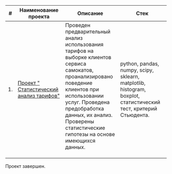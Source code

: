 | #    | Наименование проекта                | Описание                                                     | Стек                                                         |
| ---- | ------------------------------------------------------------ | ------------------------------------------------------------ | ------------------------------------------------------------ |
| 1.   | [Проект " Статистический анализ тарифов"](https://github.com/AnnaKotenok/StatisticalanalysisOperatortariffs) | Проведен предварительный анализ использования <br/>тарифов на выборке клиентов сервиса самокатов, <br/>проанализировано поведение клиентов при  <br/> использовании услуг. Проведена  <br/> предобработка данных, их анализ. Проверены <br/> статистические гипотезы на основе имеющихся<br/> данных. <br/> <br/> | python, pandas, numpy, scipy, sklearn, <br/> matplotlib, histogram, boxplot, статистический тест, критерий Стьюдента.     |










Проект завершен. 
